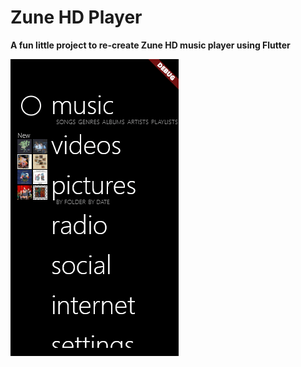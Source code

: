 # Zune HD Player

<b>A fun little project to re-create Zune HD music player using Flutter</b>

![Demo GIF](demo.gif)